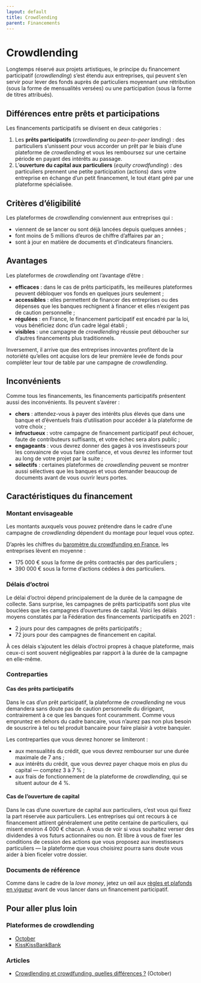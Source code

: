 ```yaml
---
layout: default
title: Crowdlending
parent: Financements
---
```


# Crowdlending

Longtemps réservé aux projets artistiques, le principe du financement participatif (_crowdlending_) s’est étendu aux entreprises, qui peuvent s’en servir pour lever des fonds auprès de particuliers moyennant une rétribution (sous la forme de mensualités versées) ou une participation (sous la forme de titres attribués).

## Différences entre prêts et participations

Les financements participatifs se divisent en deux catégories :

1. Les **prêts participatifs** (_crowdlending_ ou _peer-to-peer landing_) : des particuliers s’unissent pour vous accorder un prêt par le biais d’une plateforme de _crowdlending_ et vous les remboursez sur une certaine période en payant des intérêts au passage.
2. L’**ouverture du capital aux particuliers** (_equity crowdfunding_) : des particuliers prennent une petite participation (actions) dans votre entreprise en échange d’un petit financement, le tout étant géré par une plateforme spécialisée.

## Critères d’éligibilité

Les plateformes de _crowdlending_ conviennent aux entreprises qui :

- viennent de se lancer ou sont déjà lancées depuis quelques années ;
- font moins de 5 millions d’euros de chiffre d’affaires par an ;
- sont à jour en matière de documents et d’indicateurs financiers.

## Avantages

Les plateformes de _crowdlending_ ont l’avantage d’être :

- **efficaces** : dans le cas de prêts participatifs, les meilleures plateformes peuvent débloquer vos fonds en quelques jours seulement ;
- **accessibles** : elles permettent de financer des entreprises ou des dépenses que les banques rechignent à financer et elles n’exigent pas de caution personnelle ;
- **régulées** : en France, le financement participatif est encadré par la loi, vous bénéficiez donc d’un cadre légal établi ;
- **visibles** : une campagne de _crowdlending_ réussie peut déboucher sur d’autres financements plus traditionnels.

Inversement, il arrive que des entreprises innovantes profitent de la notoriété qu’elles ont acquise lors de leur première levée de fonds pour compléter leur tour de table par une campagne de _crowdlending_.

## Inconvénients

Comme tous les financements, les financements participatifs présentent aussi des inconvénients. Ils peuvent s’avérer :

- **chers** : attendez-vous à payer des intérêts plus élevés que dans une banque et d’éventuels frais d’utilisation pour accéder à la plateforme de votre choix ;
- **infructueux** : votre campagne de financement participatif peut échouer, faute de contributeurs suffisants, et votre échec sera alors public ;
- **engageants** : vous devrez donner des gages à vos investisseurs pour les convaincre de vous faire confiance, et vous devrez les informer tout au long de votre projet par la suite ;
- **sélectifs** : certaines plateformes de _crowdlending_ peuvent se montrer aussi sélectives que les banques et vous demander beaucoup de documents avant de vous ouvrir leurs portes.

## Caractéristiques du financement

### Montant envisageable

Les montants auxquels vous pouvez prétendre dans le cadre d’une campagne de _crowdlending_ dépendent du montage pour lequel vous optez.

D’après les chiffres du [baromètre du crowdfunding en France](https://www.mazars.fr/Accueil/Insights/Publications-et-evenements/Etudes/Barometre-2021-du-crowdfunding-en-France), les entreprises lèvent en moyenne :

- 175 000 € sous la forme de prêts contractés par des particuliers ;
- 390 000 € sous la forme d’actions cédées à des particuliers.

### Délais d’octroi

Le délai d’octroi dépend principalement de la durée de la campagne de collecte. Sans surprise, les campagnes de prêts participatifs sont plus vite bouclées que les campagnes d’ouvertures de capital. Voici les délais moyens constatés par la Fédération des financements participatifs en 2021 :

- 2 jours pour des campagnes de prêts participatifs ;
- 72 jours pour des campagnes de financement en capital.

À ces délais s’ajoutent les délais d’octroi propres à chaque plateforme, mais ceux-ci sont souvent négligeables par rapport à la durée de la campagne en elle-même.

### Contreparties

#### Cas des prêts participatifs

Dans le cas d’un prêt participatif, la plateforme de _crowdlending_ ne vous demandera sans doute pas de caution personnelle du dirigeant, contrairement à ce que les banques font couramment. Comme vous empruntez en dehors du cadre bancaire, vous n’aurez pas non plus besoin de souscrire à tel ou tel produit bancaire pour faire plaisir à votre banquier.

Les contreparties que vous devrez honorer se limiteront :

- aux mensualités du crédit, que vous devrez rembourser sur une durée maximale de 7 ans ;
- aux intérêts du crédit, que vous devrez payer chaque mois en plus du capital — comptez 3 à 7 % ;
- aux frais de fonctionnement de la plateforme de _crowdlending_, qui se situent autour de 4 %.

#### Cas de l’ouverture de capital

Dans le cas d’une ouverture de capital aux particuliers, c’est vous qui fixez la part réservée aux particuliers. Les entreprises qui ont recours à ce financement attirent généralement une petite centaine de particuliers, qui misent environ 4 000 € chacun. À vous de voir si vous souhaitez verser des dividendes à vos futurs actionnaires ou non. Et libre à vous de fixer les conditions de cession des actions que vous proposez aux investisseurs particuliers — la plateforme que vous choisirez pourra sans doute vous aider à bien ficeler votre dossier.

### Documents de référence

Comme dans le cadre de la _love money_, jetez un œil aux [règles et plafonds en vigueur](https://www.economie.gouv.fr/entreprises/crowdfunding-financement-participatif) avant de vous lancer dans un financement participatif.

## Pour aller plus loin

### Plateformes de crowdlending

- [October](https://fr.october.eu)
- [KissKissBankBank](https://www.kisskissbankbank.com)

### Articles

- [Crowdlending et crowdfunding, quelles différences ?](https://fr.october.eu/crowdlending-et-crowdfunding-quelles-differences/) (October)
